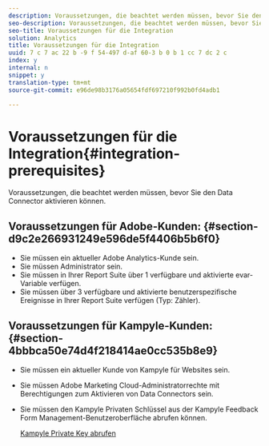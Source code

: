```yaml
---
description: Voraussetzungen, die beachtet werden müssen, bevor Sie den Data Connector aktivieren können.
seo-description: Voraussetzungen, die beachtet werden müssen, bevor Sie den Data Connector aktivieren können.
seo-title: Voraussetzungen für die Integration
solution: Analytics
title: Voraussetzungen für die Integration
uuid: 7 c 7 ac 22 b -9 f 54-497 d-af 60-3 b 0 b 1 cc 7 dc 2 c
index: y
internal: n
snippet: y
translation-type: tm+mt
source-git-commit: e96de98b3176a05654fdf697210f992b0fd4adb1

---
```



# Voraussetzungen für die Integration{#integration-prerequisites}

Voraussetzungen, die beachtet werden müssen, bevor Sie den Data Connector aktivieren können.

## Voraussetzungen für Adobe-Kunden: {#section-d9c2e266931249e596de5f4406b5b6f0}

* Sie müssen ein aktueller Adobe Analytics-Kunde sein.
* Sie müssen Administrator sein.
* Sie müssen in Ihrer Report Suite über 1 verfügbare und aktivierte evar-Variable verfügen.
* Sie müssen über 3 verfügbare und aktivierte benutzerspezifische Ereignisse in Ihrer Report Suite verfügen (Typ: Zähler).

## Voraussetzungen für Kampyle-Kunden: {#section-4bbbca50e74d4f218414ae0cc535b8e9}

* Sie müssen ein aktueller Kunde von Kampyle für Websites sein.
* Sie müssen Adobe Marketing Cloud-Administratorrechte mit Berechtigungen zum Aktivieren von Data Connectors sein.
* Sie müssen den Kampyle Privaten Schlüssel aus der Kampyle Feedback Form Management-Benutzeroberfläche abrufen können.

   [Kampyle Private Key abrufen](../kampyle-home/kampyle-private-key.md#task-08684d84572c48acb6fa90f0072526fb)

